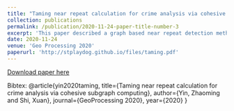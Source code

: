 ```yaml
---
title: "Taming near repeat calculation for crime analysis via cohesive subgraph computing"
collection: publications
permalink: /publication/2020-11-24-paper-title-number-3
excerpt: 'This paper described a graph based near repeat detection method.'
date: 2020-11-24
venue: 'Geo Processing 2020'
paperurl: 'http://stplaydog.github.io/files/taming.pdf'
---
```

[Download paper here](http://stplaydog.github.io/files/taming.pdf)

Bibtex: @article{yin2020taming,
  title={Taming near repeat calculation for crime analysis via cohesive subgraph computing},
  author={Yin, Zhaoming and Shi, Xuan},
  journal={GeoProcessing 2020},
  year={2020}
} 
